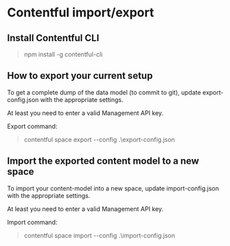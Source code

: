 # Contentful import/export

## Install Contentful CLI

> npm install -g contentful-cli

## How to export your current setup

To get a complete dump of the data model (to commit to git), update export-config.json with the appropriate settings.

At least you need to enter a valid Management API key.

Export command:
> contentful space export --config .\export-config.json

## Import the exported content model to a new space

To import your content-model into a new space, update import-config.json with the appropriate settings.

At least you need to enter a valid Management API key.

Import command:
> contentful space import --config .\import-config.json